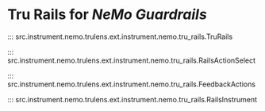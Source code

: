 # Tru Rails for _NeMo Guardrails_

::: src.instrument.nemo.trulens.ext.instrument.nemo.tru_rails.TruRails

::: src.instrument.nemo.trulens.ext.instrument.nemo.tru_rails.RailsActionSelect

::: src.instrument.nemo.trulens.ext.instrument.nemo.tru_rails.FeedbackActions

::: src.instrument.nemo.trulens.ext.instrument.nemo.tru_rails.RailsInstrument
